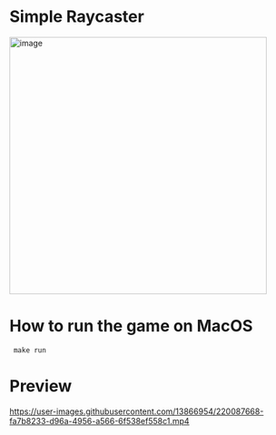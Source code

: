 # Simple Raycaster <cub3D>

<img width="453" alt="image" src="https://user-images.githubusercontent.com/89840461/219872146-6875f28c-744c-4cd1-9c76-d275abee1861.png">
  
# How to run the game on MacOS
 
 ```
  make run
 ```
  
# Preview
  
https://user-images.githubusercontent.com/13866954/220087668-fa7b8233-d96a-4956-a566-6f538ef558c1.mp4
